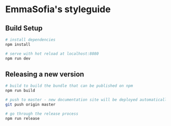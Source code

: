 # EmmaSofia's styleguide

## Build Setup

``` bash
# install dependencies
npm install

# serve with hot reload at localhost:8080
npm run dev
```

## Releasing a new version

``` bash
# build to build the bundle that can be published on npm
npm run build

# push to master - new documentation site will be deployed automatically
git push origin master

# go through the release process
npm run release
```
